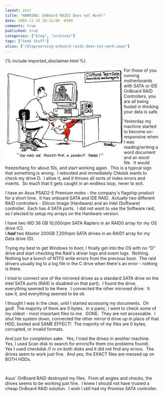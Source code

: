 ```yaml
---
layout: post
title: "WARNING: OnBoard RAID1 Does not Work!"
date: 2005-11-30 20:31:00 -0500
comments: true
published: true
categories: ["blog", "archives"]
tags: ["Geek Stuff"]
alias: ["/blog/warning-onboard-raid1-does-not-work.aspx"]
---
```

<!-- more -->

{% include imported_disclaimer.html %}

<p><img align="left" height="304" src="/blog/archives/images/fooled.gif" width="389" /></p><p>For those of you running motherboards with SATA or IDE OnBoard RAID Controllers, you are all being fooled in thinking your data is safe.</p><p>Yesterday my machine started to become un-responsive when I was reading/writing a word&nbsp;document and an excel file.&nbsp; It would freeze/hang for about 10s, and start working again.&nbsp; This is a typical sign that something is wrong.&nbsp; I rebooted and immediately Chkdsk wants to check my drive D.&nbsp; I allow it, and it throws all sorts of index errors and inserts.&nbsp; So much that it gets caught in an endless loop, never to exit.</p><p>I have an Asus P5AD2-E Premium mobo - the company&#39;s flagship product for&nbsp;a short&nbsp;time.&nbsp; It has onboard SATA and IDE RAID.&nbsp; Actually two different RAID controllers - Silicon Image (Hardware) and an Intel (Software) controller.&nbsp; Each has 4 SATA ports.&nbsp; I did not want to use the Software raid, so I elected to setup my arrays on the Hardware version.</p><p>I have two WD 36 GB 10,000rpm SATA Rapters&nbsp;in an RAID0 array for my OS drive (C).<br />I <strong><em>had</em></strong> two Maxtor 200GB 7,200rpm SATA drives in an RAID1 array for my Data drive (D).</p><p>Trying my best to get Windows to boot, I finally get into the OS with no &quot;D&quot; drive and start checking the Raid&#39;s driver logs and event logs.&nbsp; Nothing.&nbsp; Nothing but a bunch of NTFS write errors from the previous boot.&nbsp; The raid drivers usually log to a log file in the C drive when there&#39;s an error - nothing is there.</p><p>I tried to connect one of the mirrored drives as a standard SATA drive on the Intel SATA ports (RAID is disabled on that part).&nbsp; I found the drive, everything seemed to be there.&nbsp; I connected the other mirrored drive.&nbsp; It saw it, and everything seemed to be ok.</p><p>I thought I was in the clear, until I started accessing my documents.&nbsp; Oh god!&nbsp; The majority of them are 0 bytes.&nbsp; In a panic, I went to check some of my oldest - most important files to me.&nbsp; GONE.&nbsp; They are not accessable.&nbsp; I shut hte system down, connected the other mirror&#39;d drive up in place of that HDD, booted and SAME EFFECT!&nbsp; The majority of my files are 0 bytes, corrupted, or invalid formats.</p><p>And just for completion sake.&nbsp; Yes, I tried the drives in another machine.&nbsp; Yes, I used Scan disk to search for errors/fix them (no problems found).&nbsp; Yes I used checkdsk /f /v&nbsp;on both disks and it did not find any errors.&nbsp; The drives seem to work just fine.&nbsp; And yes, the EXACT files are messed up on BOTH HDDs.</p><p>&nbsp;</p><p>Asus&#39; OnBoard RAID destroyed my files.&nbsp; From all angles and checks, the drives seems to be working just fine.&nbsp; I knew I should not have trusted a cheap OnBoard RAID solution.&nbsp; I wish I still had my Promise SATA controller.</p><p>&nbsp;</p>

